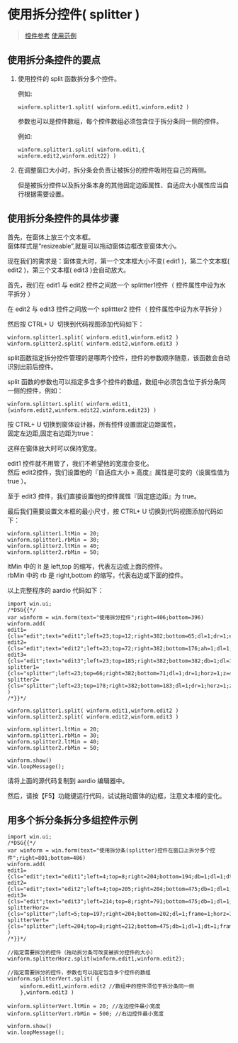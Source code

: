 # 使用拆分控件( splitter )

> [控件参考](../../../../../library-reference/win/ui/ctrl/splitter.html) [使用范例](../../../../../example/Windows/Controls/splitter.html)

## 使用拆分条控件的要点

1. 使用控件的 split 函数拆分多个控件。
	
	例如:
	
	```aardio
	winform.splitter1.split( winform.edit1,winform.edit2 )  
	```
	
	参数也可以是控件数组，每个控件数组必须包含位于拆分条同一侧的控件。
	
	例如:
	
	```aardio
	winform.splitter1.split( winform.edit1,{ winform.edit2,winform.edit22} )  
	```
	
2. 在调整窗口大小时，拆分条会负责让被拆分的控件吸附在自己的两侧。

	但是被拆分控件以及拆分条本身的其他固定边距属性、自适应大小属性应当自行根据需要设置。

## 使用拆分条控件的具体步骤
  
首先，在窗体上放三个文本框。  
窗体样式是“resizeable”,就是可以拖动窗体边框改变窗体大小。  

现在我们的需求是：窗体变大时，第一个文本框大小不变( edit1 )，第二个文本框( edit2 )，第三个文本框( edit3 )会自动放大。  
  
首先，我们在 edit1 与 edit2 控件之间放一个 splittter1控件（ 控件属性中设为水平拆分 ）  

在 edit2 与 edit3 控件之间放一个 splittter2 控件（ 控件属性中设为水平拆分 ）  

  
然后按 CTRL+ U  切换到代码视图添加代码如下：

```aardio
winform.splitter1.split( winform.edit1,winform.edit2 )  
winform.splitter2.split( winform.edit2,winform.edit3 )
```
 
split函数指定拆分控件管理的是哪两个控件，控件的参数顺序随意，该函数会自动识别出前后控件。  

split 函数的参数也可以指定多含多个控件的数组，数组中必须包含位于拆分条同一侧的控件，例如：

```aardio
winform.splitter1.split( winform.edit1,{winform.edit2,winform.edit22,winform.edit23} )   
```
  
按 CTRL+ U 切换到窗体设计器，所有控件设置固定边距属性，  
固定左边距,固定右边距为true：  
  
这样在窗体放大时可以保持宽度。  
  
edit1 控件就不用管了，我们不希望他的宽度会变化。  
然后 edit2控件，我们设置他的『自适应大小 » 高度』属性是可变的（设属性值为 true ）。   
  
至于 edit3 控件，我们直接设置他的控件属性『固定底边距』为 true。
  
最后我们需要设置文本框的最小尺寸，按 CTRL+ U 切换到代码视图添加代码如下：

```aardio
winform.splitter1.ltMin = 20;   
winform.splitter1.rbMin = 30;   
winform.splitter2.ltMin = 40;   
winform.splitter2.rbMin = 50;  
```

ltMin 中的 lt 是 left,top 的缩写，代表左边或上面的控件。  
rbMin 中的 rb 是 right,bottom 的缩写，代表右边或下面的控件。  
  
以上完整程序的 aardio 代码如下：

```aardio
import win.ui;
/*DSG{{*/
var winform = win.form(text="使用拆分控件";right=406;bottom=396)
winform.add(
edit1={cls="edit";text="edit1";left=23;top=12;right=382;bottom=65;dl=1;dr=1;edge=1;multiline=1;z=1};
edit2={cls="edit";text="edit2";left=23;top=72;right=382;bottom=176;ah=1;dl=1;dr=1;edge=1;multiline=1;z=2};
edit3={cls="edit";text="edit3";left=23;top=185;right=382;bottom=382;db=1;dl=1;dr=1;edge=1;multiline=1;z=3};
splitter1={cls="splitter";left=23;top=66;right=382;bottom=71;dl=1;dr=1;horz=1;z=4};
splitter2={cls="splitter";left=23;top=178;right=382;bottom=183;dl=1;dr=1;horz=1;z=5}
)
/*}}*/

winform.splitter1.split( winform.edit1,winform.edit2 )
winform.splitter2.split( winform.edit2,winform.edit3 )

winform.splitter1.ltMin = 20;
winform.splitter1.rbMin = 30;
winform.splitter2.ltMin = 40;
winform.splitter2.rbMin = 50;

winform.show()
win.loopMessage();
```

请将上面的源代码复制到 aardio 编辑器中。  
  
然后，请按【F5】功能键运行代码，试试拖动窗体的边框，注意文本框的变化。

## 用多个拆分条拆分多组控件示例

```aardio
import win.ui;
/*DSG{{*/
var winform = win.form(text="使用拆分条(splitter)控件在窗口上拆分多个控件";right=801;bottom=486)
winform.add(
edit1={cls="edit";text="edit1";left=4;top=8;right=204;bottom=194;db=1;dl=1;dt=1;edge=1;multiline=1;z=1};
edit2={cls="edit";text="edit2";left=4;top=205;right=204;bottom=475;db=1;dl=1;dt=1;edge=1;multiline=1;z=4};
edit3={cls="edit";text="edit3";left=214;top=8;right=791;bottom=475;db=1;dl=1;dr=1;dt=1;z=3};
splitterHorz={cls="splitter";left=5;top=197;right=204;bottom=202;dl=1;frame=1;horz=1;z=5};
splitterVert={cls="splitter";left=204;top=8;right=212;bottom=475;db=1;dl=1;dt=1;frame=1;z=2}
)
/*}}*/

//指定需要拆分的控件（拖动拆分条可改变被拆分控件的大小）
winform.splitterHorz.split(winform.edit1,winform.edit2);

//指定需要拆分的控件，参数也可以指定包含多个控件的数组
winform.splitterVert.split( {
	winform.edit1,winform.edit2 //数组中的控件须位于拆分条同一侧
	},winform.edit3 )
	
winform.splitterVert.ltMin = 20; //左边控件最小宽度
winform.splitterVert.rbMin = 500; //右边控件最小宽度

winform.show() 
win.loopMessage();
```